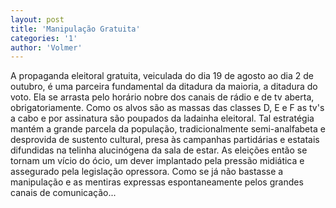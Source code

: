 ```yaml
---
layout: post
title: 'Manipulação Gratuita'
categories: '1'
author: 'Volmer'
---
```


A propaganda eleitoral gratuita, veiculada do dia 19 de agosto ao dia 2 de
outubro, é uma parceira fundamental da ditadura da maioria, a ditadura do
voto. Ela se arrasta pelo horário nobre dos canais de rádio e de tv aberta,
obrigatoriamente. Como os alvos são as massas das classes D, E e F as tv's
a cabo e por assinatura são poupados da ladainha eleitoral. Tal estratégia
mantém a grande parcela da população, tradicionalmente semi-analfabeta e
desprovida de sustento cultural, presa às campanhas partidárias e estatais
difundidas na telinha alucinógena da sala de estar. As eleições então se
tornam um vício do ócio, um dever implantado pela pressão midiática e
assegurado pela legislação opressora. Como se já não bastasse a manipulação
e as mentiras expressas espontaneamente pelos grandes canais de comunicação...
